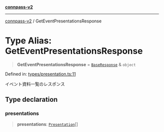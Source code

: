 [**connpass-v2**](../README.md)

***

[connpass-v2](../globals.md) / GetEventPresentationsResponse

# Type Alias: GetEventPresentationsResponse

> **GetEventPresentationsResponse** = [`BaseResponse`](BaseResponse.md) & `object`

Defined in: [types/presentation.ts:11](https://github.com/ryohidaka/node-connpass/blob/667a81904c823d7acdccd711ac157ba06085425b/src/types/presentation.ts#L11)

イベント資料一覧のレスポンス

## Type declaration

### presentations

> **presentations**: [`Presentation`](Presentation.md)[]
